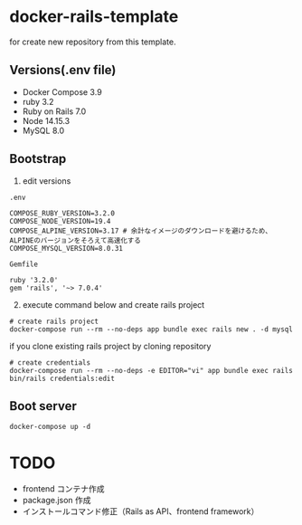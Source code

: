# docker-rails-template

for create new repository from this template.

## Versions(.env file)

- Docker Compose 3.9
- ruby 3.2
- Ruby on Rails 7.0
- Node 14.15.3
- MySQL 8.0

## Bootstrap

1. edit versions

```env
.env

COMPOSE_RUBY_VERSION=3.2.0
COMPOSE_NODE_VERSION=19.4
COMPOSE_ALPINE_VERSION=3.17 # 余計なイメージのダウンロードを避けるため、ALPINEのバージョンをそろえて高速化する
COMPOSE_MYSQL_VERSION=8.0.31
```

```gemfile
Gemfile

ruby '3.2.0'
gem 'rails', '~> 7.0.4'
```

2. execute command below and create rails project

```shell
# create rails project
docker-compose run --rm --no-deps app bundle exec rails new . -d mysql
```

if you clone existing rails project by cloning repository

```shell
# create credentials
docker-compose run --rm --no-deps -e EDITOR="vi" app bundle exec rails bin/rails credentials:edit
```

## Boot server

```shell
docker-compose up -d
```

# TODO

- frontend コンテナ作成
- package.json 作成
- インストールコマンド修正（Rails as API、frontend framework）
